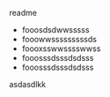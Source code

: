 readme

- fooosdsdwwsssss
- fooowwsssssssssds
- foooxsswwsssswwss
- fooosssdsssdsdsss
- fooosssdsssdsdsss

asdasdlkk
